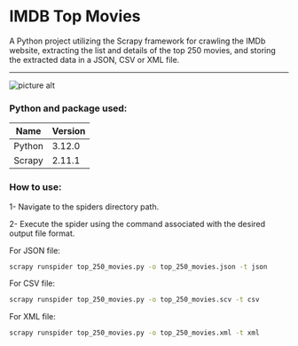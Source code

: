 IMDB Top Movies<a name="TOP"></a>
===================

A Python project utilizing the Scrapy framework for crawling the IMDb website, extracting the list and details of the top 250 movies, and storing the extracted data in a JSON, CSV or XML file.

- - - -

![picture alt](https://github.com/mr-mojtaba/imdb-top-movies/blob/main/media/sample.png/1000x800 "Title is optional")

### Python and package used:
Name  | Version
-------- | --------
Python | 3.12.0
Scrapy | 2.11.1

### How to use:
1- Navigate to the spiders directory path.

2- Execute the spider using the command associated with the desired output file format.

For JSON file:
```sh
scrapy runspider top_250_movies.py -o top_250_movies.json -t json 
```

For CSV file:
```sh
scrapy runspider top_250_movies.py -o top_250_movies.scv -t csv 
```

For XML file:
```sh
scrapy runspider top_250_movies.py -o top_250_movies.xml -t xml 
```

